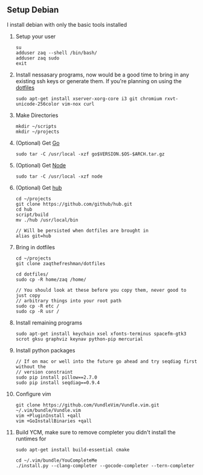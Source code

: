 Setup Debian
--
I install debian with only the basic tools installed

1. Setup your user
	```
	su
	adduser zaq --shell /bin/bash/
	adduser zaq sudo
	exit
	```

2. Install nessasary programs, now would be a good time to bring in any existing ssh keys or generate them. If you're planning on using the [dotfiles](https://github.com/zaqthefreshman/dotfiles)
	```
	sudo apt-get install xserver-xorg-core i3 git chromium rxvt-unicode-256color vim-nox curl
	```

3. Make Directories
	```
	mkdir ~/scripts
	mkdir ~/projects
	```

4. (Optional) Get [Go](https://golang.org/dl/)
	```
	sudo tar -C /usr/local -xzf go$VERSION.$OS-$ARCH.tar.gz
	```

5. (Optional) Get [Node](https://nodejs.org/en/download/stable)
	```
	sudo tar -C /usr/local -xzf node

	```

6. (Optional) Get [hub](https://hub.github.com/)
	```
	cd ~/projects
	git clone https://github.com/github/hub.git
	cd hub
	script/build
	mv ./hub /usr/local/bin

	// Will be persisted when dotfiles are brought in
	alias git=hub
	```

7. Bring in dotfiles
	```
	cd ~/projects
	git clone zaqthefreshman/dotfiles

	cd dotfiles/
	sudo cp -R home/zaq /home/

	// You should look at these before you copy them, never good to just copy
	// arbitrary things into your root path
	sudo cp -R etc /
	sudo cp -R usr /
	```

8. Install remaining programs
	```
	sudo apt-get install keychain xsel xfonts-terminus spacefm-gtk3 scrot gksu graphviz keynav python-pip mercurial
	```

9. Install python packages
	```
	// If on mac or well into the future go ahead and try seqdiag first without the
	// version constraint
	sudo pip install pillow==2.7.0
	sudo pip install seqdiag==0.9.4
	```

10. Configure vim
	```
	git clone https://github.com/VundleVim/Vundle.vim.git ~/.vim/bundle/Vundle.vim
	vim +PluginInstall +qall
	vim +GoInstallBinaries +qall
	```

11. Build YCM, make sure to remove completer you didn't install the runtimes for
	```
	sudo apt-get install build-essential cmake

	cd ~/.vim/bundle/YouCompleteMe
	./install.py --clang-completer --gocode-completer --tern-completer
	```
